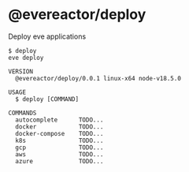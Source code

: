 # @evereactor/deploy

Deploy eve applications

```shell
$ deploy
eve deploy

VERSION
  @evereactor/deploy/0.0.1 linux-x64 node-v18.5.0

USAGE
  $ deploy [COMMAND]

COMMANDS
  autocomplete      TODO...
  docker            TODO...
  docker-compose    TODO...
  k8s               TODO...
  gcp               TODO...
  aws               TODO...
  azure             TODO...
```
